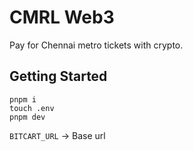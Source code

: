 # CMRL Web3

Pay for Chennai metro tickets with crypto.

## Getting Started

```
pnpm i
touch .env
pnpm dev
```

`BITCART_URL` -> Base url
